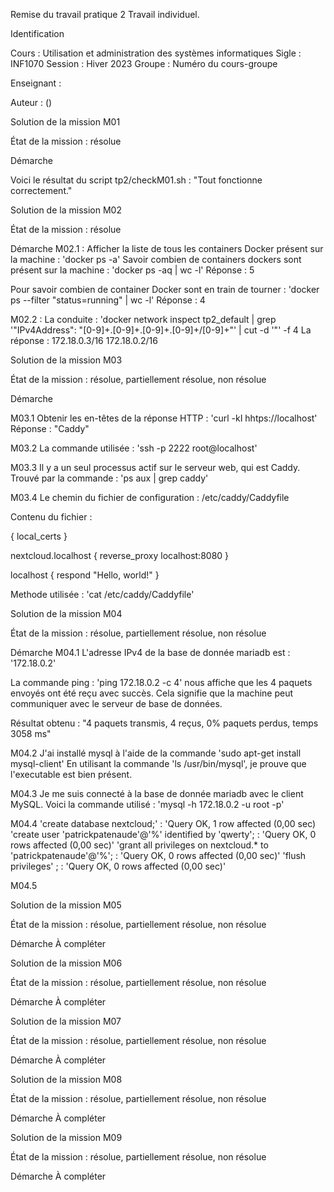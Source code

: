 Remise du travail pratique 2
Travail individuel.

Identification

Cours      : Utilisation et administration des systèmes informatiques
Sigle      : INF1070
Session    : Hiver 2023
Groupe     : Numéro du cours-groupe

Enseignant : <nom de votre enseignant>

Auteur     : <votre nom> (<votre code permanent>)


 
Solution de la mission M01

État de la mission : résolue

Démarche

Voici le résultat du script tp2/checkM01.sh : "Tout fonctionne correctement."







Solution de la mission M02

État de la mission : résolue

Démarche
M02.1 : 
Afficher la liste de tous les containers Docker présent sur la machine :  'docker ps -a'
Savoir combien de containers dockers sont présent sur la machine : 'docker ps -aq | wc -l' 
Réponse : 5

Pour savoir combien de container Docker sont en train de tourner : 'docker ps --filter "status=running" | wc -l'
Réponse : 4


M02.2 : 
La conduite : 'docker network inspect tp2_default | grep '"IPv4Address": "[0-9]\+\.[0-9]\+\.[0-9]\+\.[0-9]+\/[0-9]\+"' | cut -d '"' -f 4
La réponse : 
172.18.0.3/16
172.18.0.2/16






Solution de la mission M03

État de la mission : résolue, partiellement résolue, non résolue

Démarche

M03.1
Obtenir les en-têtes de la réponse HTTP : 'curl -kI hhtps://localhost'
Réponse : "Caddy"




M03.2
La commande utilisée : 'ssh -p 2222 root@localhost'



M03.3
Il y a un seul processus actif sur le serveur web, qui est Caddy.
Trouvé par la commande : 'ps aux | grep caddy' 




M03.4
Le chemin du fichier de configuration : /etc/caddy/Caddyfile




Contenu du fichier : 

{
    local_certs
}

nextcloud.localhost {
    reverse_proxy localhost:8080
}

localhost {
    respond "Hello, world!"
}


Methode utilisée : 'cat /etc/caddy/Caddyfile'







Solution de la mission M04

État de la mission : résolue, partiellement résolue, non résolue

Démarche
M04.1
L'adresse IPv4 de la base de donnée mariadb est : '172.18.0.2'

La commande ping : 'ping 172.18.0.2 -c 4' nous affiche que les 4 paquets envoyés ont été reçu avec succès. Cela signifie que la machine peut communiquer avec le serveur de base de données.

Résultat obtenu : "4 paquets transmis, 4 reçus, 0% paquets perdus, temps 3058 ms"


M04.2
J'ai installé mysql à l'aide de la commande 'sudo apt-get install mysql-client'
En utilisant la commande 'ls /usr/bin/mysql', je prouve que l'executable est bien présent.



M04.3
Je me suis connecté à la base de donnée mariadb avec le client MySQL. Voici la commande utilisé : 'mysql -h 172.18.0.2 -u root -p'



M04.4
'create database nextcloud;' : 'Query OK, 1 row affected (0,00 sec)
'create user 'patrickpatenaude'@'%' identified by 'qwerty';  :  'Query OK, 0 rows affected (0,00 sec)'
'grant all privileges on nextcloud.* to 'patrickpatenaude'@'%';  :  'Query OK, 0 rows affected (0,00 sec)'
'flush privileges' ;  :  'Query OK, 0 rows affected (0,00 sec)'



M04.5






Solution de la mission M05

État de la mission : résolue, partiellement résolue, non résolue

Démarche
À compléter






Solution de la mission M06

État de la mission : résolue, partiellement résolue, non résolue

Démarche
À compléter







Solution de la mission M07

État de la mission : résolue, partiellement résolue, non résolue

Démarche
À compléter







Solution de la mission M08

État de la mission : résolue, partiellement résolue, non résolue

Démarche
À compléter








Solution de la mission M09

État de la mission : résolue, partiellement résolue, non résolue

Démarche
À compléter
